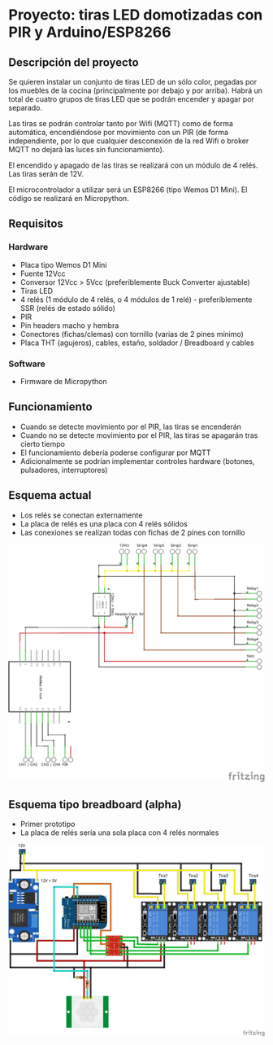 # Proyecto: tiras LED domotizadas con PIR y Arduino/ESP8266

## Descripción del proyecto

Se quieren instalar un conjunto de tiras LED de un sólo color, pegadas por los muebles de la cocina (principalmente por debajo y por arriba). Habrá un total de cuatro grupos de tiras LED que se podrán encender y apagar por separado.

Las tiras se podrán controlar tanto por Wifi (MQTT) como de forma automática, encendiéndose por movimiento con un PIR (de forma independiente, por lo que cualquier desconexión de la red Wifi o broker MQTT no dejará las luces sin funcionamiento).

El encendido y apagado de las tiras se realizará con un módulo de 4 relés. Las tiras serán de 12V.

El microcontrolador a utilizar será un ESP8266 (tipo Wemos D1 Mini). El código se realizará en Micropython.

## Requisitos

### Hardware

- Placa tipo Wemos D1 Mini
- Fuente 12Vcc
- Conversor 12Vcc > 5Vcc (preferiblemente Buck Converter ajustable)
- Tiras LED
- 4 relés (1 módulo de 4 relés, o 4 módulos de 1 relé) - preferiblemente SSR (relés de estado sólido)
- PIR
- Pin headers macho y hembra
- Conectores (fichas/clemas) con tornillo (varias de 2 pines mínimo)
- Placa THT (agujeros), cables, estaño, soldador / Breadboard y cables

### Software

- Firmware de Micropython

## Funcionamiento

- Cuando se detecte movimiento por el PIR, las tiras se encenderán
- Cuando no se detecte movimiento por el PIR, las tiras se apagarán tras cierto tiempo
- El funcionamiento debería poderse configurar por MQTT
- Adicionalmente se podrían implementar controles hardware (botones, pulsadores, interruptores)

## Esquema actual

- Los relés se conectan externamente
- La placa de relés es una placa con 4 relés sólidos
- Las conexiones se realizan todas con fichas de 2 pines con tornillo

![Esquema](ControladorLEDsCocina_SSR_schema.png)

## Esquema tipo breadboard (alpha)

- Primer prototipo
- La placa de relés sería una sola placa con 4 relés normales

![Esquema](ControladorLEDsCocina_bb.png)
